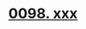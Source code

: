# [0098. xxx](https://github.com/Tdahuyou/react/tree/main/0098.%20xxx)

<!-- region:toc -->

<!-- endregion:toc -->
